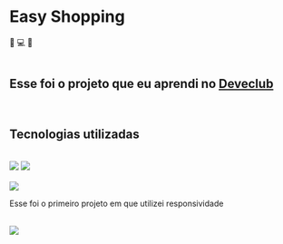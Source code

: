 <h1>Easy Shopping</h1> 🛒 💻  📱
<br>
<br>
<h2>Esse foi o projeto que eu aprendi no <a href="https://rodolfomori.com.br/devclub">Deveclub</a></h2>
<br>
<h2>Tecnologias utilizadas</h2>
<br>
<img src="https://img.shields.io/badge/HTML-239120?style=for-the-badge&logo=html5&logoColor=white">
<img src="https://img.shields.io/badge/CSS-239120?&style=for-the-badge&logo=css3&logoColor=white">
<br>
<br>
<img src="https://github.com/Bramucci/easy-shopping/blob/master/assest/tela%20para%20desktop.PNG?raw=true" />
<br>
<p>Esse foi o primeiro projeto em que utilizei responsividade</p>
<br>
<img src="https://github.com/Bramucci/easy-shopping/blob/master/assest/tela%20para%20celular.PNG?raw=true" />
